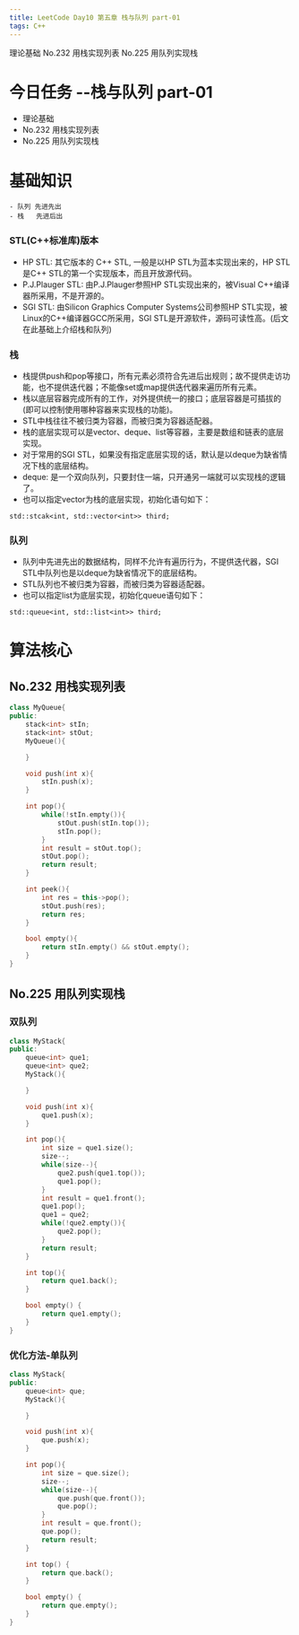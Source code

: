 ```yaml
---
title: LeetCode Day10 第五章 栈与队列 part-01
tags: C++
---
```

理论基础
No.232 用栈实现列表
No.225 用队列实现栈

<!--more-->

# 今日任务 --栈与队列 part-01
- 理论基础
- No.232 用栈实现列表
- No.225 用队列实现栈

# 基础知识
```
- 队列 先进先出
- 栈   先进后出
```
### STL(C++标准库)版本
- HP STL: 其它版本的 C++ STL, 一般是以HP STL为蓝本实现出来的，HP STL是C++ STL的第一个实现版本，而且开放源代码。
- P.J.Plauger STL: 由P.J.Plauger参照HP STL实现出来的，被Visual C++编译器所采用，不是开源的。
- SGI STL: 由Silicon Graphics Computer Systems公司参照HP STL实现，被Linux的C++编译器GCC所采用，SGI STL是开源软件，源码可读性高。(后文在此基础上介绍栈和队列)
### 栈
- 栈提供push和pop等接口，所有元素必须符合先进后出规则；故不提供走访功能，也不提供迭代器；不能像set或map提供迭代器来遍历所有元素。
- 栈以底层容器完成所有的工作，对外提供统一的接口；底层容器是可插拔的(即可以控制使用哪种容器来实现栈的功能)。
- STL中栈往往不被归类为容器，而被归类为容器适配器。
- 栈的底层实现可以是vector、deque、list等容器，主要是数组和链表的底层实现。
- 对于常用的SGI STL，如果没有指定底层实现的话，默认是以deque为缺省情况下栈的底层结构。
- deque: 是一个双向队列，只要封住一端，只开通另一端就可以实现栈的逻辑了。
- 也可以指定vector为栈的底层实现，初始化语句如下：
```
std::stcak<int, std::vector<int>> third;
```
### 队列
- 队列中先进先出的数据结构，同样不允许有遍历行为，不提供迭代器，SGI STL中队列也是以deque为缺省情况下的底层结构。
- STL队列也不被归类为容器，而被归类为容器适配器。
- 也可以指定list为底层实现，初始化queue语句如下：
```
std::queue<int, std::list<int>> third;
```

# 算法核心
## No.232 用栈实现列表
```cpp
class MyQueue{
public:
    stack<int> stIn;
    stack<int> stOut;
    MyQueue(){

    }

    void push(int x){
        stIn.push(x);
    }

    int pop(){
        while(!stIn.empty()){
            stOut.push(stIn.top());
            stIn.pop();
        }
        int result = stOut.top();
        stOut.pop();
        return result;
    }

    int peek(){
        int res = this->pop();
        stOut.push(res);
        return res;
    }

    bool empty(){
        return stIn.empty() && stOut.empty();
    }
}
```
## No.225 用队列实现栈
### 双队列
```cpp
class MyStack{
public:
    queue<int> que1;
    queue<int> que2;
    MyStack(){

    }

    void push(int x){
        que1.push(x);
    }

    int pop(){
        int size = que1.size();
        size--;
        while(size--){
            que2.push(que1.top());
            que1.pop();
        }
        int result = que1.front();
        que1.pop();
        que1 = que2;
        while(!que2.empty()){
            que2.pop();
        }
        return result;
    }

    int top(){
        return que1.back();
    }

    bool empty() {
        return que1.empty();
    }
}
```
### 优化方法-单队列
```cpp
class MyStack{
public:
    queue<int> que;
    MyStack(){

    }

    void push(int x){
        que.push(x);
    }

    int pop(){
        int size = que.size();
        size--;
        while(size--){
            que.push(que.front());
            que.pop();
        }
        int result = que.front();
        que.pop();
        return result; 
    }

    int top() {
        return que.back();
    }

    bool empty() {
        return que.empty();
    }
}

```
